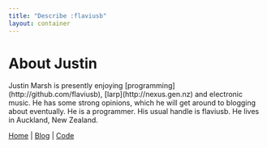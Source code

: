 ```yaml
---
title: "Describe :flaviusb"
layout: container
---
```


About Justin
============

<span class="vcard">
<span class="fn">Justin Marsh</span> is presently enjoying [programming](http://github.com/flaviusb), [larp](http://nexus.gen.nz) and electronic music.
He has some strong opinions, which he will get around to blogging about eventually.
He is a <span class="role">programmer</span>.
His usual handle is <span class="nickname">flaviusb</span>.
He lives in <span class="adr"><span class="locality">Auckland</span>, <span class="country-name">New Zealand</span></span>.


<a class="url" href="http://flaviusb.net">Home</a>   |   <a href="http://flaviusb.net/blog">Blog</a>   |   <a href="http://github.com/flaviusb">Code</a>
</span>
